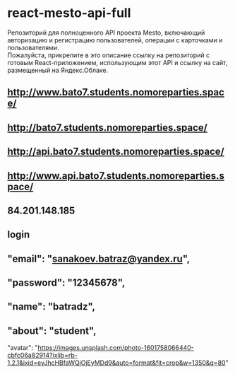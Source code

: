 # react-mesto-api-full
Репозиторий для полноценного API проекта Mesto, включающий авторизацию и регистрацию пользователей, операции с карточками и пользователями.  
Пожалуйста, прикрепите в это описание ссылку на репозиторий с готовым React-приложением, использующим этот API и ссылку на сайт, размещенный на Яндекс.Облаке.

http://www.bato7.students.nomoreparties.space/ 
---
http://bato7.students.nomoreparties.space/ 
---

http://api.bato7.students.nomoreparties.space/ 
---
http://www.api.bato7.students.nomoreparties.space/ 
---

84.201.148.185 
---


login 
---
  "email": "sanakoev.batraz@yandex.ru", 
  ---
  "password": "12345678", 
  ---
  "name": "batradz", 
  ---
  "about": "student", 
  ---
  "avatar": "https://images.unsplash.com/photo-1601758066440-cbfc06a82914?ixlib=rb-1.2.1&ixid=eyJhcHBfaWQiOjEyMDd9&auto=format&fit=crop&w=1350&q=80"


